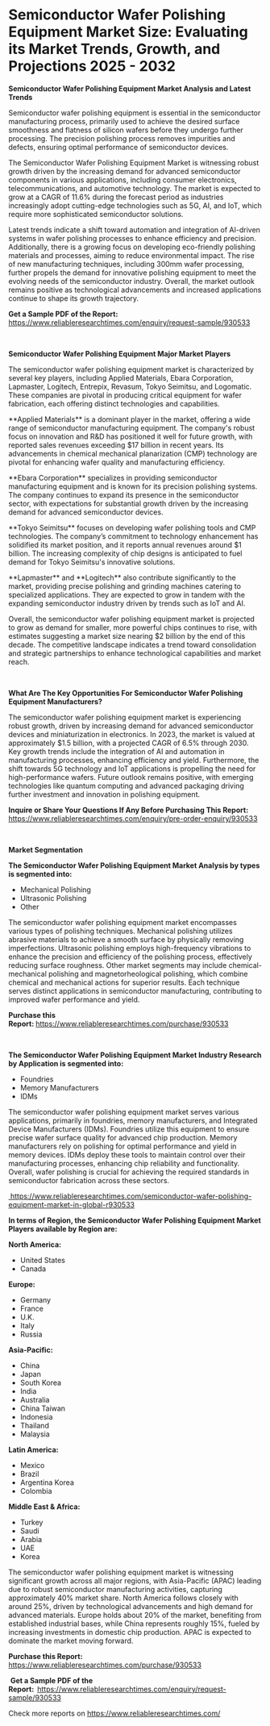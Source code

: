 <p><h1>Semiconductor Wafer Polishing Equipment Market Size: Evaluating its Market Trends, Growth, and Projections 2025 - 2032</h1></p><p><strong>Semiconductor Wafer Polishing Equipment Market Analysis and Latest Trends</strong></p>
<p><p>Semiconductor wafer polishing equipment is essential in the semiconductor manufacturing process, primarily used to achieve the desired surface smoothness and flatness of silicon wafers before they undergo further processing. The precision polishing process removes impurities and defects, ensuring optimal performance of semiconductor devices. </p><p>The Semiconductor Wafer Polishing Equipment Market is witnessing robust growth driven by the increasing demand for advanced semiconductor components in various applications, including consumer electronics, telecommunications, and automotive technology. The market is expected to grow at a CAGR of 11.6% during the forecast period as industries increasingly adopt cutting-edge technologies such as 5G, AI, and IoT, which require more sophisticated semiconductor solutions.</p><p>Latest trends indicate a shift toward automation and integration of AI-driven systems in wafer polishing processes to enhance efficiency and precision. Additionally, there is a growing focus on developing eco-friendly polishing materials and processes, aiming to reduce environmental impact. The rise of new manufacturing techniques, including 300mm wafer processing, further propels the demand for innovative polishing equipment to meet the evolving needs of the semiconductor industry. Overall, the market outlook remains positive as technological advancements and increased applications continue to shape its growth trajectory.</p></p>
<p><strong>Get a Sample PDF of the Report:&nbsp;</strong> <a href="https://www.reliableresearchtimes.com/enquiry/request-sample/930533?utm_campaign=3040&utm_medium=2&utm_source=Github&utm_content=ia&utm_term=21032025&utm_id=semiconductor-wafer-polishing-equipment">https://www.reliableresearchtimes.com/enquiry/request-sample/930533</a></p>
<p>&nbsp;</p>
<p><strong>Semiconductor Wafer Polishing Equipment Major Market Players</strong></p>
<p><p>The semiconductor wafer polishing equipment market is characterized by several key players, including Applied Materials, Ebara Corporation, Lapmaster, Logitech, Entrepix, Revasum, Tokyo Seimitsu, and Logomatic. These companies are pivotal in producing critical equipment for wafer fabrication, each offering distinct technologies and capabilities.</p><p>**Applied Materials** is a dominant player in the market, offering a wide range of semiconductor manufacturing equipment. The company's robust focus on innovation and R&D has positioned it well for future growth, with reported sales revenues exceeding $17 billion in recent years. Its advancements in chemical mechanical planarization (CMP) technology are pivotal for enhancing wafer quality and manufacturing efficiency.</p><p>**Ebara Corporation** specializes in providing semiconductor manufacturing equipment and is known for its precision polishing systems. The company continues to expand its presence in the semiconductor sector, with expectations for substantial growth driven by the increasing demand for advanced semiconductor devices.</p><p>**Tokyo Seimitsu** focuses on developing wafer polishing tools and CMP technologies. The company’s commitment to technology enhancement has solidified its market position, and it reports annual revenues around $1 billion. The increasing complexity of chip designs is anticipated to fuel demand for Tokyo Seimitsu's innovative solutions.</p><p>**Lapmaster** and **Logitech** also contribute significantly to the market, providing precise polishing and grinding machines catering to specialized applications. They are expected to grow in tandem with the expanding semiconductor industry driven by trends such as IoT and AI.</p><p>Overall, the semiconductor wafer polishing equipment market is projected to grow as demand for smaller, more powerful chips continues to rise, with estimates suggesting a market size nearing $2 billion by the end of this decade. The competitive landscape indicates a trend toward consolidation and strategic partnerships to enhance technological capabilities and market reach.</p></p>
<p>&nbsp;</p>
<p><strong>What Are The Key Opportunities For Semiconductor Wafer Polishing Equipment Manufacturers?</strong></p>
<p><p>The semiconductor wafer polishing equipment market is experiencing robust growth, driven by increasing demand for advanced semiconductor devices and miniaturization in electronics. In 2023, the market is valued at approximately $1.5 billion, with a projected CAGR of 6.5% through 2030. Key growth trends include the integration of AI and automation in manufacturing processes, enhancing efficiency and yield. Furthermore, the shift towards 5G technology and IoT applications is propelling the need for high-performance wafers. Future outlook remains positive, with emerging technologies like quantum computing and advanced packaging driving further investment and innovation in polishing equipment.</p></p>
<p><strong>Inquire or Share Your Questions If Any Before Purchasing This Report:</strong> <a href="https://www.reliableresearchtimes.com/enquiry/pre-order-enquiry/930533?utm_campaign=3040&utm_medium=2&utm_source=Github&utm_content=ia&utm_term=21032025&utm_id=semiconductor-wafer-polishing-equipment">https://www.reliableresearchtimes.com/enquiry/pre-order-enquiry/930533</a></p>
<p>&nbsp;</p>
<p><strong>Market Segmentation</strong></p>
<p><strong>The Semiconductor Wafer Polishing Equipment Market Analysis by types is segmented into:</strong></p>
<p><ul><li>Mechanical Polishing</li><li>Ultrasonic Polishing</li><li>Other</li></ul></p>
<p><p>The semiconductor wafer polishing equipment market encompasses various types of polishing techniques. Mechanical polishing utilizes abrasive materials to achieve a smooth surface by physically removing imperfections. Ultrasonic polishing employs high-frequency vibrations to enhance the precision and efficiency of the polishing process, effectively reducing surface roughness. Other market segments may include chemical-mechanical polishing and magnetorheological polishing, which combine chemical and mechanical actions for superior results. Each technique serves distinct applications in semiconductor manufacturing, contributing to improved wafer performance and yield.</p></p>
<p><strong>Purchase this Report:&nbsp;</strong><a href="https://www.reliableresearchtimes.com/purchase/930533?utm_campaign=3040&utm_medium=2&utm_source=Github&utm_content=ia&utm_term=21032025&utm_id=semiconductor-wafer-polishing-equipment">https://www.reliableresearchtimes.com/purchase/930533</a></p>
<p>&nbsp;</p>
<p><strong>The Semiconductor Wafer Polishing Equipment Market Industry Research by Application is segmented into:</strong></p>
<p><ul><li>Foundries</li><li>Memory Manufacturers</li><li>IDMs</li></ul></p>
<p><p>The semiconductor wafer polishing equipment market serves various applications, primarily in foundries, memory manufacturers, and Integrated Device Manufacturers (IDMs). Foundries utilize this equipment to ensure precise wafer surface quality for advanced chip production. Memory manufacturers rely on polishing for optimal performance and yield in memory devices. IDMs deploy these tools to maintain control over their manufacturing processes, enhancing chip reliability and functionality. Overall, wafer polishing is crucial for achieving the required standards in semiconductor fabrication across these sectors.</p></p>
<p><a href="https://www.reliableresearchtimes.com/semiconductor-wafer-polishing-equipment-market-in-global-r930533?utm_campaign=3040&utm_medium=2&utm_source=Github&utm_content=ia&utm_term=21032025&utm_id=semiconductor-wafer-polishing-equipment">&nbsp;https://www.reliableresearchtimes.com/semiconductor-wafer-polishing-equipment-market-in-global-r930533</a></p>
<p><strong>In terms of Region, the Semiconductor Wafer Polishing Equipment Market Players available by Region are:</strong></p>
<p>
    <p> <strong> North America: </strong>
        <ul>
            <li>United States</li>
            <li>Canada</li>
        </ul>
        </p> 
    <p> <strong> Europe: </strong>
        <ul>
            <li>Germany</li>
            <li>France</li>
            <li>U.K.</li>
            <li>Italy</li>
            <li>Russia</li>
        </ul>
        </p> 
    <p> <strong> Asia-Pacific: </strong>
        <ul>
            <li>China</li>
            <li>Japan</li>
            <li>South Korea</li>
            <li>India</li>
            <li>Australia</li>
            <li>China Taiwan</li>
            <li>Indonesia</li>
            <li>Thailand</li>
            <li>Malaysia</li>
        </ul>
        </p> 
    <p> <strong> Latin America: </strong>
        <ul>
            <li>Mexico</li>
            <li>Brazil</li>
            <li>Argentina Korea</li>
            <li>Colombia</li>
        </ul>
        </p> 
    <p> <strong> Middle East & Africa: </strong>
        <ul>
            <li>Turkey</li>
            <li>Saudi</li>
            <li>Arabia</li>
            <li>UAE</li>
            <li>Korea</li>
        </ul>
    </p>
    </p>
<p><p>The semiconductor wafer polishing equipment market is witnessing significant growth across all major regions, with Asia-Pacific (APAC) leading due to robust semiconductor manufacturing activities, capturing approximately 40% market share. North America follows closely with around 25%, driven by technological advancements and high demand for advanced materials. Europe holds about 20% of the market, benefiting from established industrial bases, while China represents roughly 15%, fueled by increasing investments in domestic chip production. APAC is expected to dominate the market moving forward.</p></p>
<p><strong>Purchase this Report: </strong><a href="https://www.reliableresearchtimes.com/purchase/930533?utm_campaign=3040&utm_medium=2&utm_source=Github&utm_content=ia&utm_term=21032025&utm_id=semiconductor-wafer-polishing-equipment">https://www.reliableresearchtimes.com/purchase/930533</a></p>
<p>&nbsp;<strong>Get a Sample PDF of the Report:&nbsp;&nbsp;</strong><a href="https://www.reliableresearchtimes.com/enquiry/request-sample/930533?utm_campaign=3040&utm_medium=2&utm_source=Github&utm_content=ia&utm_term=21032025&utm_id=semiconductor-wafer-polishing-equipment">https://www.reliableresearchtimes.com/enquiry/request-sample/930533</a></p>
<p><strong></strong></p>
<p>Check more reports on <a href="https://www.reliableresearchtimes.com/?utm_campaign=3040&utm_medium=2&utm_source=Github&utm_content=ia&utm_term=21032025&utm_id=semiconductor-wafer-polishing-equipment">https://www.reliableresearchtimes.com/</a></p>